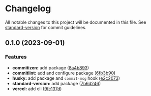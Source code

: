 # Changelog

All notable changes to this project will be documented in this file. See [standard-version](https://github.com/conventional-changelog/standard-version) for commit guidelines.

## 0.1.0 (2023-09-01)


### Features

* **commitizen:** add package ([8a4b893](https://github.com/armselig/quasar-playground/commit/8a4b8930669bcb975c88abcce5f9d0d944e4ba7d))
* **commitlint:** add and configure package ([6fb3b90](https://github.com/armselig/quasar-playground/commit/6fb3b908601c6c9fb5127ca2aadd05f6336b381d))
* **husky:** add package and `commit-msg` hook ([e2c2073](https://github.com/armselig/quasar-playground/commit/e2c2073eb0892714945c66f6f9c9530b5662770c))
* **standard-version:** add package ([7b6d246](https://github.com/armselig/quasar-playground/commit/7b6d24670716fe03a3509e4218c2b2bcb1d84985))
* **vercel:** add cli ([9fc137d](https://github.com/armselig/quasar-playground/commit/9fc137da6c2f336cb3d3ec5c5b0d5cdd248fae59))
